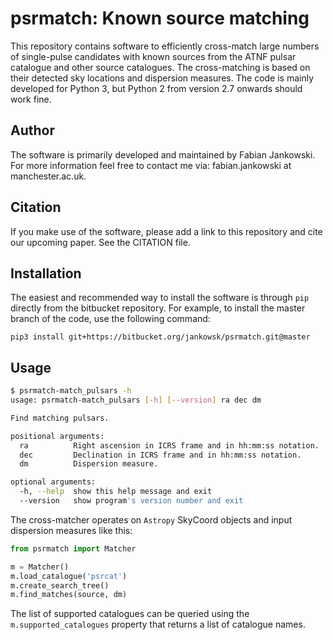 # psrmatch: Known source matching #

This repository contains software to efficiently cross-match large numbers of single-pulse candidates with known sources from the ATNF pulsar catalogue and other source catalogues. The cross-matching is based on their detected sky locations and dispersion measures. The code is mainly developed for Python 3, but Python 2 from version 2.7 onwards should work fine.

## Author ##

The software is primarily developed and maintained by Fabian Jankowski. For more information feel free to contact me via: fabian.jankowski at manchester.ac.uk.

## Citation ##

If you make use of the software, please add a link to this repository and cite our upcoming paper. See the CITATION file.

## Installation ##

The easiest and recommended way to install the software is through `pip` directly from the bitbucket repository. For example, to install the master branch of the code, use the following command:

`pip3 install git+https://bitbucket.org/jankowsk/psrmatch.git@master`

## Usage ##

```bash
$ psrmatch-match_pulsars -h
usage: psrmatch-match_pulsars [-h] [--version] ra dec dm

Find matching pulsars.

positional arguments:
  ra          Right ascension in ICRS frame and in hh:mm:ss notation.
  dec         Declination in ICRS frame and in hh:mm:ss notation.
  dm          Dispersion measure.

optional arguments:
  -h, --help  show this help message and exit
  --version   show program's version number and exit
```

The cross-matcher operates on `Astropy` SkyCoord objects and input dispersion measures like this:

```python
from psrmatch import Matcher

m = Matcher()
m.load_catalogue('psrcat')
m.create_search_tree()
m.find_matches(source, dm)
```

The list of supported catalogues can be queried using the `m.supported_catalogues` property that returns a list of catalogue names.
